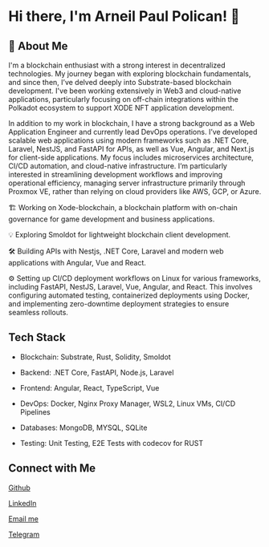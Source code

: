 # Hi there, I'm Arneil Paul Polican! 👋

## :rocket: About Me
I'm a blockchain enthusiast with a strong interest in decentralized technologies. My journey began with exploring blockchain fundamentals, and since then, I’ve delved deeply into Substrate-based blockchain development. I've been working extensively in Web3 and cloud-native applications, particularly focusing on off-chain integrations within the Polkadot ecosystem to support XODE NFT application development.

In addition to my work in blockchain, I have a strong background as a Web Application Engineer and currently lead DevOps operations. I’ve developed scalable web applications using modern frameworks such as .NET Core, Laravel, NestJS, and FastAPI for APIs, as well as Vue, Angular, and Next.js for client-side applications. My focus includes microservices architecture, CI/CD automation, and cloud-native infrastructure. I’m particularly interested in streamlining development workflows and improving operational efficiency, managing server infrastructure primarily through Proxmox VE, rather than relying on cloud providers like AWS, GCP, or Azure.

🏗️ Working on Xode-blockchain, a blockchain platform with on-chain governance for game development and business applications.

💡 Exploring Smoldot for lightweight blockchain client development.

🛠️ Building APIs with Nestjs, .NET Core, Laravel and modern web applications with Angular, Vue and React.

⚙️ Setting up CI/CD deployment workflows on Linux for various frameworks, including FastAPI, NestJS, Laravel, Vue, Angular, and React. This involves configuring automated testing, containerized deployments using Docker, and implementing zero-downtime deployment strategies to ensure seamless rollouts.


##  Tech Stack


- Blockchain: Substrate, Rust, Solidity, Smoldot

- Backend: .NET Core, FastAPI, Node.js, Laravel

- Frontend: Angular, React, TypeScript, Vue

- DevOps: Docker, Nginx Proxy Manager, WSL2, Linux VMs, CI/CD Pipelines

- Databases: MongoDB, MYSQL, SQLite

- Testing: Unit Testing, E2E Tests with codecov for RUST

## Connect with Me

[Github](https://github.com/ArneilPaulPolican )

[LinkedIn](https://www.linkedin.com/in/arneilpaulpolican/)

[Email me](mailto:policanarneilpaul@gmail.com)

[Telegram](t.me/har_paul)
